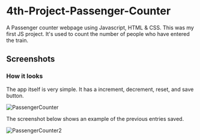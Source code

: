 # 4th-Project-Passenger-Counter
A Passenger counter webpage using Javascript, HTML &amp; CSS.
This was my first JS project. It's used to count the number of people who have entered the train.

## Screenshots
### How it looks

The app itself is very simple. It has a increment, decrement, reset, and save button.

![PassengerCounter](https://user-images.githubusercontent.com/94570140/152614377-7c30148f-0aec-434c-bb5e-79b6016c8143.png)


The screenshot below shows an example of the previous entries saved.

![PassengerCounter2](https://user-images.githubusercontent.com/94570140/152614382-39294a36-5d19-466f-ada9-2c507fb1b4d3.png)
